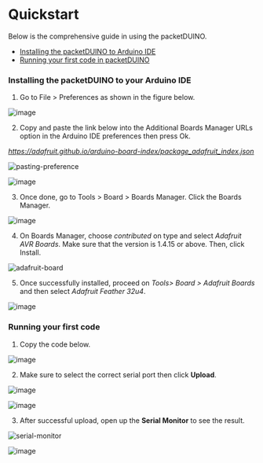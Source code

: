 # Quickstart

Below is the comprehensive guide in using the packetDUINO.

- [Installing the packetDUINO to Arduino IDE](/Quickstart.md#installing-the-packetduino-to-your-arduino-ide)
- [Running your first code in packetDUINO](/Quickstart.md#running-your-first-code)

### Installing the packetDUINO to your Arduino IDE

1. Go to File > Preferences as shown in the figure below.

![image](https://user-images.githubusercontent.com/110519487/182997548-f8b14bdc-e61a-4f08-86bc-321994d06c52.png)

2. Copy and paste the link below into the Additional Boards Manager URLs option in the Arduino IDE preferences then press Ok.

*https://adafruit.github.io/arduino-board-index/package_adafruit_index.json*

![pasting-preference](https://user-images.githubusercontent.com/110519487/182998070-5bb4e0b7-f43f-4fe7-b995-e129038cf194.png)

![image](https://user-images.githubusercontent.com/110519487/182998283-1ba3e75f-f1ab-40c9-a14a-c954bad4cef6.png)

3. Once done, go to Tools > Board > Boards Manager. Click the Boards Manager.

![image](https://user-images.githubusercontent.com/110519487/182998540-2706f592-7d1d-4f7f-bcb3-85e792b3230d.png)

4. On Boards Manager, choose *contributed* on type and select *Adafruit AVR Boards*. Make sure that the version is 1.4.15 or above. Then, click Install.

![adafruit-board](https://user-images.githubusercontent.com/110519487/182998979-9e97ece9-0b0b-4d16-b08d-41eb80b0db92.png)

5. Once successfully installed, proceed on *Tools> Board > Adafruit Boards* and then select *Adafruit Feather 32u4*.

![image](https://user-images.githubusercontent.com/110519487/182999273-248612b0-b5dd-447e-bac0-ca130fa88516.png)

### Running your first code

1. Copy the code below.

![image](https://user-images.githubusercontent.com/110519487/183000139-f101e183-7817-4f4e-a3eb-d2db8899fc59.png)


2. Make sure to select the correct serial port then click **Upload**.

![image](https://user-images.githubusercontent.com/110519487/183000267-1e5c07b5-3a59-44d4-838d-8168448c529e.png)

![image](https://user-images.githubusercontent.com/110519487/183000315-4ca7bfc7-db1c-4146-ae8c-4521fdd05a0d.png)

3. After successful upload, open up the **Serial Monitor** to see the result.

![serial-monitor](https://user-images.githubusercontent.com/110519487/183000487-0c413819-66e4-444c-9b99-74713821192e.png)

![image](https://user-images.githubusercontent.com/110519487/183000556-988e13e6-9978-44cc-9005-b4a2b3972f3a.png)











